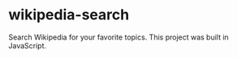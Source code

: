 # wikipedia-search
Search Wikipedia for your favorite topics. This project was built in JavaScript.
